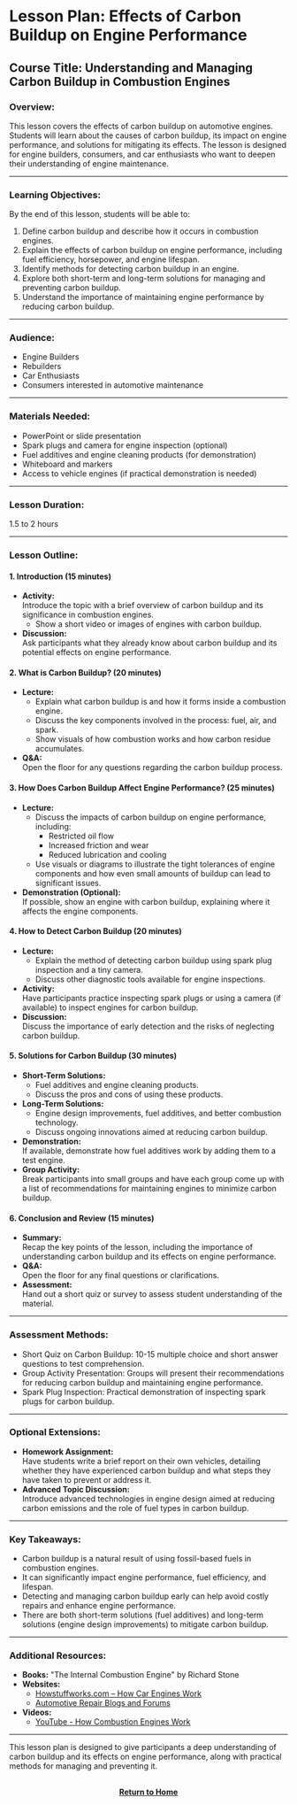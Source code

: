 # Lesson Plan: Effects of Carbon Buildup on Engine Performance

## Course Title: Understanding and Managing Carbon Buildup in Combustion Engines

### Overview:
This lesson covers the effects of carbon buildup on automotive engines. Students will learn about the causes of carbon buildup, its impact on engine performance, and solutions for mitigating its effects. The lesson is designed for engine builders, consumers, and car enthusiasts who want to deepen their understanding of engine maintenance.

---

### Learning Objectives:
By the end of this lesson, students will be able to:
1. Define carbon buildup and describe how it occurs in combustion engines.
2. Explain the effects of carbon buildup on engine performance, including fuel efficiency, horsepower, and engine lifespan.
3. Identify methods for detecting carbon buildup in an engine.
4. Explore both short-term and long-term solutions for managing and preventing carbon buildup.
5. Understand the importance of maintaining engine performance by reducing carbon buildup.

---

### Audience:
- Engine Builders
- Rebuilders
- Car Enthusiasts
- Consumers interested in automotive maintenance

---

### Materials Needed:
- PowerPoint or slide presentation
- Spark plugs and camera for engine inspection (optional)
- Fuel additives and engine cleaning products (for demonstration)
- Whiteboard and markers
- Access to vehicle engines (if practical demonstration is needed)

---

### Lesson Duration:
1.5 to 2 hours

---

### Lesson Outline:

#### 1. **Introduction (15 minutes)**  
   - **Activity:**  
     Introduce the topic with a brief overview of carbon buildup and its significance in combustion engines.  
     - Show a short video or images of engines with carbon buildup.
   - **Discussion:**  
     Ask participants what they already know about carbon buildup and its potential effects on engine performance.

#### 2. **What is Carbon Buildup? (20 minutes)**  
   - **Lecture:**  
     - Explain what carbon buildup is and how it forms inside a combustion engine.
     - Discuss the key components involved in the process: fuel, air, and spark.
     - Show visuals of how combustion works and how carbon residue accumulates.
   - **Q&A:**  
     Open the floor for any questions regarding the carbon buildup process.

#### 3. **How Does Carbon Buildup Affect Engine Performance? (25 minutes)**  
   - **Lecture:**  
     - Discuss the impacts of carbon buildup on engine performance, including:
       - Restricted oil flow
       - Increased friction and wear
       - Reduced lubrication and cooling
     - Use visuals or diagrams to illustrate the tight tolerances of engine components and how even small amounts of buildup can lead to significant issues.
   - **Demonstration (Optional):**  
     If possible, show an engine with carbon buildup, explaining where it affects the engine components.

#### 4. **How to Detect Carbon Buildup (20 minutes)**  
   - **Lecture:**  
     - Explain the method of detecting carbon buildup using spark plug inspection and a tiny camera.
     - Discuss other diagnostic tools available for engine inspections.
   - **Activity:**  
     Have participants practice inspecting spark plugs or using a camera (if available) to inspect engines for carbon buildup.
   - **Discussion:**  
     Discuss the importance of early detection and the risks of neglecting carbon buildup.

#### 5. **Solutions for Carbon Buildup (30 minutes)**  
   - **Short-Term Solutions:**  
     - Fuel additives and engine cleaning products.
     - Discuss the pros and cons of using these products.
   - **Long-Term Solutions:**  
     - Engine design improvements, fuel additives, and better combustion technology.
     - Discuss ongoing innovations aimed at reducing carbon buildup.
   - **Demonstration:**  
     If available, demonstrate how fuel additives work by adding them to a test engine.
   - **Group Activity:**  
     Break participants into small groups and have each group come up with a list of recommendations for maintaining engines to minimize carbon buildup.

#### 6. **Conclusion and Review (15 minutes)**  
   - **Summary:**  
     Recap the key points of the lesson, including the importance of understanding carbon buildup and its effects on engine performance.
   - **Q&A:**  
     Open the floor for any final questions or clarifications.
   - **Assessment:**  
     Hand out a short quiz or survey to assess student understanding of the material.

---

### Assessment Methods:
- Short Quiz on Carbon Buildup: 10-15 multiple choice and short answer questions to test comprehension.
- Group Activity Presentation: Groups will present their recommendations for reducing carbon buildup and maintaining engine performance.
- Spark Plug Inspection: Practical demonstration of inspecting spark plugs for carbon buildup.

---

### Optional Extensions:
- **Homework Assignment:**  
   Have students write a brief report on their own vehicles, detailing whether they have experienced carbon buildup and what steps they have taken to prevent or address it.
- **Advanced Topic Discussion:**  
   Introduce advanced technologies in engine design aimed at reducing carbon emissions and the role of fuel types in carbon buildup.

---

### Key Takeaways:
- Carbon buildup is a natural result of using fossil-based fuels in combustion engines.
- It can significantly impact engine performance, fuel efficiency, and lifespan.
- Detecting and managing carbon buildup early can help avoid costly repairs and enhance engine performance.
- There are both short-term solutions (fuel additives) and long-term solutions (engine design improvements) to mitigate carbon buildup.

---

### Additional Resources:
- **Books:** "The Internal Combustion Engine" by Richard Stone
- **Websites:**  
   - [Howstuffworks.com – How Car Engines Work](https://auto.howstuffworks.com)
   - [Automotive Repair Blogs and Forums](https://www.autobahnautomotive.com)
- **Videos:**  
   - [YouTube - How Combustion Engines Work](https://www.youtube.com/watch?v=8tGAYLR6Oik)

---

This lesson plan is designed to give participants a deep understanding of carbon buildup and its effects on engine performance, along with practical methods for managing and preventing it.

<h2></h2>
<p align="center">
  <a href="https://github.com/rlangc"><b>Return to Home</b></a>
